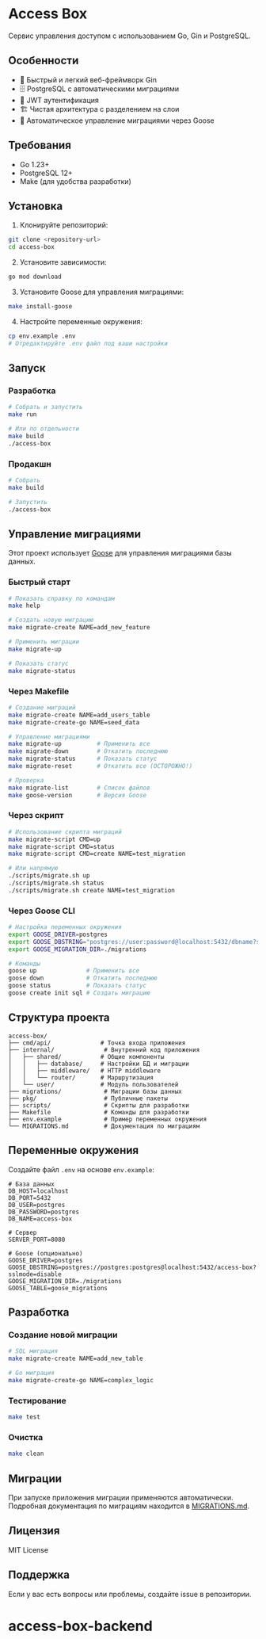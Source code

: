 # Access Box

Сервис управления доступом с использованием Go, Gin и PostgreSQL.

## Особенности

- 🚀 Быстрый и легкий веб-фреймворк Gin
- 🗄️ PostgreSQL с автоматическими миграциями
- 🔐 JWT аутентификация
- 🏗️ Чистая архитектура с разделением на слои
- 📝 Автоматическое управление миграциями через Goose

## Требования

- Go 1.23+
- PostgreSQL 12+
- Make (для удобства разработки)

## Установка

1. Клонируйте репозиторий:
```bash
git clone <repository-url>
cd access-box
```

2. Установите зависимости:
```bash
go mod download
```

3. Установите Goose для управления миграциями:
```bash
make install-goose
```

4. Настройте переменные окружения:
```bash
cp env.example .env
# Отредактируйте .env файл под ваши настройки
```

## Запуск

### Разработка

```bash
# Собрать и запустить
make run

# Или по отдельности
make build
./access-box
```

### Продакшн

```bash
# Собрать
make build

# Запустить
./access-box
```

## Управление миграциями

Этот проект использует [Goose](https://github.com/pressly/goose) для управления миграциями базы данных.

### Быстрый старт

```bash
# Показать справку по командам
make help

# Создать новую миграцию
make migrate-create NAME=add_new_feature

# Применить миграции
make migrate-up

# Показать статус
make migrate-status
```

### Через Makefile

```bash
# Создание миграций
make migrate-create NAME=add_users_table
make migrate-create-go NAME=seed_data

# Управление миграциями
make migrate-up          # Применить все
make migrate-down        # Откатить последнюю
make migrate-status      # Показать статус
make migrate-reset       # Откатить все (ОСТОРОЖНО!)

# Проверка
make migrate-list        # Список файлов
make goose-version       # Версия Goose
```

### Через скрипт

```bash
# Использование скрипта миграций
make migrate-script CMD=up
make migrate-script CMD=status
make migrate-script CMD=create NAME=test_migration

# Или напрямую
./scripts/migrate.sh up
./scripts/migrate.sh status
./scripts/migrate.sh create NAME=test_migration
```

### Через Goose CLI

```bash
# Настройка переменных окружения
export GOOSE_DRIVER=postgres
export GOOSE_DBSTRING="postgres://user:password@localhost:5432/dbname?sslmode=disable"
export GOOSE_MIGRATION_DIR=./migrations

# Команды
goose up              # Применить все
goose down            # Откатить последнюю
goose status          # Показать статус
goose create init sql # Создать миграцию
```

## Структура проекта

```
access-box/
├── cmd/api/              # Точка входа приложения
├── internal/              # Внутренний код приложения
│   ├── shared/           # Общие компоненты
│   │   ├── database/     # Настройки БД и миграции
│   │   ├── middleware/   # HTTP middleware
│   │   └── router/       # Маршрутизация
│   └── user/             # Модуль пользователей
├── migrations/            # Миграции базы данных
├── pkg/                   # Публичные пакеты
├── scripts/               # Скрипты для разработки
├── Makefile               # Команды для разработки
├── env.example            # Пример переменных окружения
└── MIGRATIONS.md          # Документация по миграциям
```

## Переменные окружения

Создайте файл `.env` на основе `env.example`:

```env
# База данных
DB_HOST=localhost
DB_PORT=5432
DB_USER=postgres
DB_PASSWORD=postgres
DB_NAME=access-box

# Сервер
SERVER_PORT=8080

# Goose (опционально)
GOOSE_DRIVER=postgres
GOOSE_DBSTRING=postgres://postgres:postgres@localhost:5432/access-box?sslmode=disable
GOOSE_MIGRATION_DIR=./migrations
GOOSE_TABLE=goose_migrations
```

## Разработка

### Создание новой миграции

```bash
# SQL миграция
make migrate-create NAME=add_new_table

# Go миграция
make migrate-create-go NAME=complex_logic
```

### Тестирование

```bash
make test
```

### Очистка

```bash
make clean
```

## Миграции

При запуске приложения миграции применяются автоматически. Подробная документация по миграциям находится в [MIGRATIONS.md](MIGRATIONS.md).

## Лицензия

MIT License

## Поддержка

Если у вас есть вопросы или проблемы, создайте issue в репозитории.
# access-box-backend
